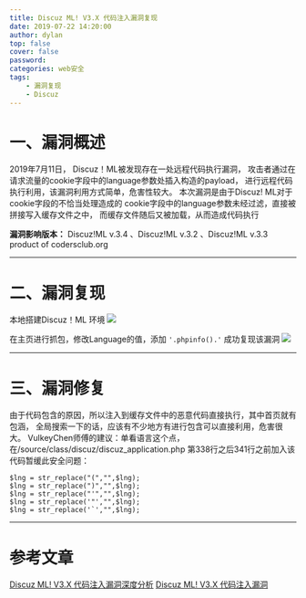 ```yaml
---
title: Discuz ML! V3.X 代码注入漏洞复现
date: 2019-07-22 14:20:00
author: dylan
top: false
cover: false
password: 
categories: web安全
tags: 
    - 漏洞复现
    - Discuz
---
```

# 一、漏洞概述
2019年7月11日， Discuz！ML被发现存在一处远程代码执行漏洞，
攻击者通过在请求流量的cookie字段中的language参数处插入构造的payload，
进行远程代码执行利用，该漏洞利用方式简单，危害性较大。
本次漏洞是由于Discuz! ML对于cookie字段的不恰当处理造成的
cookie字段中的language参数未经过滤，直接被拼接写入缓存文件之中，
而缓存文件随后又被加载，从而造成代码执行

**漏洞影响版本：**
Discuz!ML v.3.4 、Discuz!ML v.3.2 、Discuz!ML v.3.3 product of codersclub.org

***
# 二、漏洞复现
本地搭建Discuz！ML 环境
![](https://raw.githubusercontent.com/dylan903/ImgUrl/master/Img/20190724113043.png)

在主页进行抓包，修改Language的值，添加  `'.phpinfo().'`
成功复现该漏洞
![](https://raw.githubusercontent.com/dylan903/ImgUrl/master/Img/20190724114153.png)

***
# 三、漏洞修复
由于代码包含的原因，所以注入到缓存文件中的恶意代码直接执行，其中首页就有包涵，
全局搜索一下的话，应该有不少地方有进行包含可以直接利用，危害很大。
VulkeyChen师傅的建议：单看语言这个点，在/source/class/discuz/discuz_application.php 
第338行之后341行之前加入该代码暂缓此安全问题：
```
$lng = str_replace("(","",$lng);
$lng = str_replace(")","",$lng);
$lng = str_replace("'","",$lng);
$lng = str_replace('"',"",$lng);
$lng = str_replace('`',"",$lng);
```

***
# 参考文章
[Discuz ML! V3.X 代码注入漏洞深度分析](http://blog.topsec.com.cn/discuz-ml-v3-x-代码注入漏洞深度分析/)
[Discuz ML! V3.X 代码注入漏洞](https://www.cnblogs.com/-mo-/p/11180396.html)